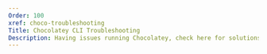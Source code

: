 ```yaml
---
Order: 100
xref: choco-troubleshooting
Title: Chocolatey CLI Troubleshooting
Description: Having issues running Chocolatey, check here for solutions
---
```

